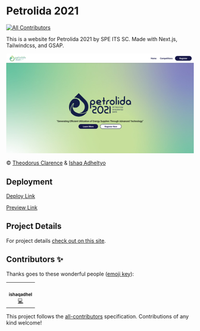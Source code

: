 # Petrolida 2021
<!-- ALL-CONTRIBUTORS-BADGE:START - Do not remove or modify this section -->
[![All Contributors](https://img.shields.io/badge/all_contributors-1-orange.svg?style=flat-square)](#contributors-)
<!-- ALL-CONTRIBUTORS-BADGE:END -->

This is a website for Petrolida 2021 by SPE ITS SC. Made with Next.js, Tailwindcss, and GSAP.

![Screenshot](public/screenshot.png)

© [Theodorus Clarence](https://theodorusclarence.com) & [Ishaq Adheltyo](https://www.linkedin.com/in/ishaq-adheltyo-b53832106/)

## Deployment

[Deploy Link](http://petrolida.its.ac.id)

[Preview Link](https://petrolida-2021.vercel.app)

## Project Details

For project details [check out on this site](https://theodorusclarence.com/projects/petrolida-2021).

## Contributors ✨

Thanks goes to these wonderful people ([emoji key](https://allcontributors.org/docs/en/emoji-key)):

<!-- ALL-CONTRIBUTORS-LIST:START - Do not remove or modify this section -->
<!-- prettier-ignore-start -->
<!-- markdownlint-disable -->
<table>
  <tr>
    <td align="center"><a href="https://ishaqadhel.com"><img src="https://avatars.githubusercontent.com/u/49280352?v=4?s=100" width="100px;" alt=""/><br /><sub><b>ishaqadhel</b></sub></a><br /><a href="https://github.com/theodorusclarence/petrolida-2021/commits?author=ishaqadhel" title="Code">💻</a></td>
  </tr>
</table>

<!-- markdownlint-restore -->
<!-- prettier-ignore-end -->

<!-- ALL-CONTRIBUTORS-LIST:END -->

This project follows the [all-contributors](https://github.com/all-contributors/all-contributors) specification. Contributions of any kind welcome!